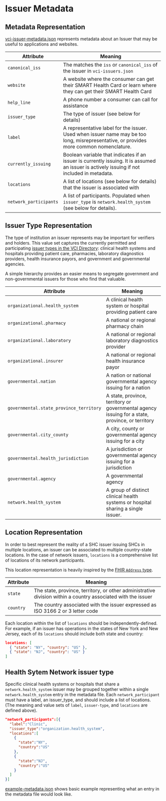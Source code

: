 # Issuer Metadata

## Metadata Representation

[vci-issuer-metadata.json](vci-issuers-metadata.json) represents metadata about an Issuer that may be useful to applications and websites.

| Attribute | Meaning |
|-----------|---------|
| `canonical_iss` | The matches the `iss` or `canonical_iss` of the issuer in `vci-issuers.json` |
| `website` | A website where the consumer can get their SMART Health Card or learn where they can get their SMART Health Card |
| `help_line` | A phone number a consumer can call for assistance |
| `issuer_type` | The type of issuer (see below for details) |
| `label` | A representative label for the issuer. Used when issuer name may be too long, misrepresentative, or provides more common nomenclature. |
| `currently_issuing` | Boolean variable that indicates if an issuer is currently issuing. It is assumed an issuer is actively issuing if not included in metadata. |
| `locations` | A list of locations (see below for details) that the issuer is associated with |
| `network_participants` | A list of participants. Populated when `issuer_type` is `network.health_system` (see below for details). |

## Issuer Type Representation

The type of institution an issuer represents may be important for verifiers and holders. This value set captures the currently permitted and participating [issuer types in the VCI Directory](https://github.com/the-commons-project/vci-directory#types-of-issuers): clinical health systems and hospitals providing patient care, pharmacies, laboratory diagnostics providers, health insurance payors, and government and governmental agencies.

A simple hierarchy provides an easier means to segregate government and non-governmental issuers for those who find that valuable.

| Attribute | Meaning |
|-----------|---------|
| `organizational.health_system` | A clinical health system or hospital providing patient care |
| `organizational.pharmacy` | A national or regional pharmacy chain |
| `organizational.laboratory` | A national or regional laboratory diagnostics provider |
| `organizational.insurer` | A national or regional health insurance payor |
| `governmental.nation` | A nation or national governmental agency issuing for a nation |
| `governmental.state_province_territory` | A state, province, territory or governmental agency issuing for a state, province, or territory |
| `governmental.city_county` | A city, county or governmental agency issuing for a city |
| `governmental.health_jurisdiction` | A jurisdiction or governmental agency issuing for a jurisdiction |
| `governmental.agency` | A governmental agency |
| `network.health_system` | A group of distinct clinical health systems or hospital sharing a single issuer.  |


## Location Representation

In order to best represent the reality of a SHC issuer issuing SHCs in multiple locations, an issuer can be associated to multiple country-state locations. In the case of network issuers, `locations` is a comprehensive list of locations of its network participants.

This location representation is heavily inspired by the [FHIR `Address` type][fhir-address-type].

| Attribute | Meaning |
|-----------|---------|
| `state` | The state, province, territory, or other administrative division within a country associated with the issuer |
| `country` | The country associated with the issuer expressed as ISO 3166 2 or 3 letter code |

Each location within the list of `locations` should be independently-defined. For
example, if an issuer has operations in the states of New York and New Jersey, each of its
`locations` should include both state and country:


```json
locations: [
  { "state": "NY", "country": "US" },
  { "state": "NJ", "country": "US" }
]
```

## Health Sytem Network issuer type

Specific clinical health systems or hospitals that share a `network.health_system` issuer may be grouped together within a single `network.health_system` entry in the metadata file. Each `network_participant` must have a label, an issuer_type, and should include a list of locations. (The meaning and value sets of `label`, `issuer-type`, and `locations` are defined above).

```json
"network_participants":[{
  "label":"Clinic",
  "issuer_type":"organization.health_system",
  "locations":[
    {
      "state":"NY",
      "country":"US"
    },
    {
      "state":"NJ",
      "country":"US"
    }
  ]
}] 
```

[example-metadata.json](example-metadata.json) shows basic example representing what an entry in the metadata file would look like.

[fhir-address-type]:https://www.hl7.org/fhir/datatypes.html#Address
